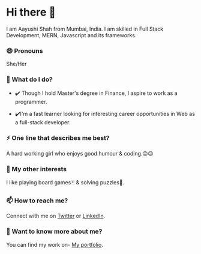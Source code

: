 # Hi there 👋
I am Aayushi Shah from Mumbai, India. I am skilled in Full Stack Development, MERN, Javascript and its frameworks.

### 😄 Pronouns
She/Her

### 🌱 What do I do?
- ✔️ Though I hold Master's degree in Finance, I aspire to work as a programmer.

- ✔️I'm a fast learner looking for interesting career opportunities in Web as a full-stack developer. 

### ⚡ One line that describes me best? 
A hard working girl who enjoys good humour & coding.😉😉

### 👯 My other interests
I like playing board games🃏 & solving puzzles🧩.

### 📫 How to reach me?
Connect with me on [Twitter](https://twitter.com/AayuShah711) or [LinkedIn](www.linkedin.com/in/aayushah711/).

### 💬 Want to know more about me?
You can find my work on- [My portfolio](http://aayushah711.github.io/).
